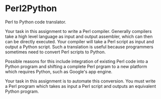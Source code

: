 Perl2Python
===========

Perl to Python code translator.


Your task in this assignment to write a Perl compiler. Generally compilers take a high level language as input and output assembler, which can then can be directly executed. Your compiler will take a Perl script as input and output a Python script. Such a translation is useful because programmers sometimes need to convert Perl scripts to Python.

Possible reasons for this include integration of existing Perl code into a Python program and shifting a complete Perl prgram to a new platform which requires Python, such as Google's app engine.

Your task in this assignment is to automate this conversion. You must write a Perl program which takes as input a Perl script and outputs an equivalent Python program. 
